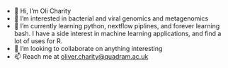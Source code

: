 - 👋 Hi, I’m Oli Charity
- 👀 I’m interested in bacterial and viral genomics and metagenomics
- 🌱 I’m currently learning python, nextflow piplines, and forever learning bash. I have a side interest in machine learning applications, and find a lot of uses for R.
- 💞️ I’m looking to collaborate on anything interesting
- 📫 Reach me at oliver.charity@quadram.ac.uk

<!---
charitycase/charitycase is a ✨ special ✨ repository because its `README.md` (this file) appears on your GitHub profile.
You can click the Preview link to take a look at your changes.
--->
